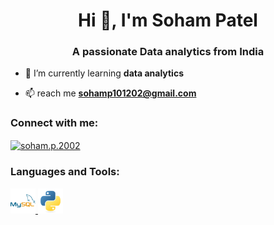 <h1 align="center">Hi 👋, I'm Soham Patel</h1>
<h3 align="center">A passionate Data analytics from India</h3>

- 🌱 I’m currently learning **data analytics**

- 📫 reach me **sohamp101202@gmail.com**

<h3 align="left">Connect with me:</h3>
<p align="left">
<a href="https://instagram.com/soham.p.2002" target="blank"><img align="center" src="https://raw.githubusercontent.com/rahuldkjain/github-profile-readme-generator/master/src/images/icons/Social/instagram.svg" alt="soham.p.2002" height="30" width="40" /></a>
</p>

<h3 align="left">Languages and Tools:</h3>
<p align="left"> <a href="https://www.mysql.com/" target="_blank" rel="noreferrer"> <img src="https://raw.githubusercontent.com/devicons/devicon/master/icons/mysql/mysql-original-wordmark.svg" alt="mysql" width="40" height="40"/> </a> <a href="https://www.python.org" target="_blank" rel="noreferrer"> <img src="https://raw.githubusercontent.com/devicons/devicon/master/icons/python/python-original.svg" alt="python" width="40" height="40"/> </a> </p>
